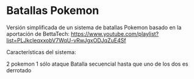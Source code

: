 # Batallas Pokemon
Versión simplificada de un sistema de batallas Pokemon basado en la aportación de BettaTech:
https://www.youtube.com/playlist?list=PLJkcleqxxobV7WqU-vRwJgxODJqZuE4Sf

Características del sistema:

2 pokemon
1 sólo ataque
Batalla secuencial hasta que uno de los dos es derrotado
